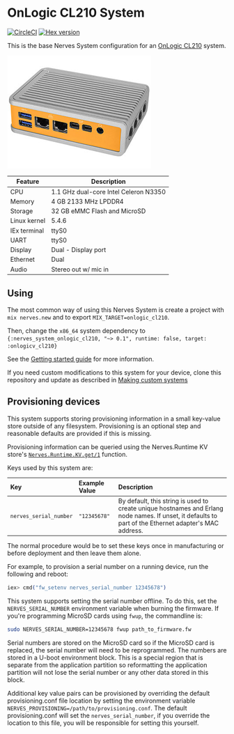 # OnLogic CL210 System

[![CircleCI](https://circleci.com/gh/verypossible/nerves_system_onlogic_cl210/tree/master.svg?style=svg)](https://circleci.com/gh/verypossible/nerves_system_onlogic_cl210/tree/master)
[![Hex version](https://img.shields.io/hexpm/v/nerves_system_onlogic_cl210.svg "Hex version")](https://hex.pm/packages/nerves_system_onlogic_cl210)

This is the base Nerves System configuration for an [OnLogic CL210](https://www.onlogic.com/cl210g-10/) system.

![OnLogic CL210 Image](assets/images/cl210.jpg)
<br>

| Feature              | Description                     |
| -------------------- | ------------------------------- |
| CPU                  | 1.1 GHz dual-core Intel Celeron N3350 |
| Memory               | 4 GB 2133 MHz LPDDR4            |
| Storage              | 32 GB eMMC Flash and MicroSD    |
| Linux kernel         | 5.4.6                           |
| IEx terminal         | ttyS0                           |
| UART                 | ttyS0                           |
| Display              | Dual - Display port             |
| Ethernet             | Dual                            |
| Audio                | Stereo out w/ mic in            |


## Using

The most common way of using this Nerves System is create a project with `mix
nerves.new` and to export `MIX_TARGET=onlogic_cl210`.

Then, change the `x86_64` system dependency to
`{:nerves_system_onlogic_cl210, "~> 0.1", runtime: false, target: :onlogicv_cl210}`

See the [Getting started
guide](https://hexdocs.pm/nerves/getting-started.html#creating-a-new-nerves-app)
for more information.

If you need custom modifications to this system for your device, clone this
repository and update as described in [Making custom
systems](https://hexdocs.pm/nerves/systems.html#customizing-your-own-nerves-system)

## Provisioning devices

This system supports storing provisioning information in a small key-value store
outside of any filesystem. Provisioning is an optional step and reasonable
defaults are provided if this is missing.

Provisioning information can be queried using the Nerves.Runtime KV store's
[`Nerves.Runtime.KV.get/1`](https://hexdocs.pm/nerves_runtime/Nerves.Runtime.KV.html#get/1)
function.

Keys used by this system are:

Key                    | Example Value     | Description
:--------------------- | :---------------- | :----------
`nerves_serial_number` | `"12345678"`      | By default, this string is used to create unique hostnames and Erlang node names. If unset, it defaults to part of the Ethernet adapter's MAC address.

The normal procedure would be to set these keys once in manufacturing or before
deployment and then leave them alone.

For example, to provision a serial number on a running device, run the following
and reboot:

```elixir
iex> cmd("fw_setenv nerves_serial_number 12345678")
```

This system supports setting the serial number offline. To do this, set the
`NERVES_SERIAL_NUMBER` environment variable when burning the firmware. If you're
programming MicroSD cards using `fwup`, the commandline is:

```sh
sudo NERVES_SERIAL_NUMBER=12345678 fwup path_to_firmware.fw
```

Serial numbers are stored on the MicroSD card so if the MicroSD card is
replaced, the serial number will need to be reprogrammed. The numbers are stored
in a U-boot environment block. This is a special region that is separate from
the application partition so reformatting the application partition will not
lose the serial number or any other data stored in this block.

Additional key value pairs can be provisioned by overriding the default provisioning.conf
file location by setting the environment variable
`NERVES_PROVISIONING=/path/to/provisioning.conf`. The default provisioning.conf
will set the `nerves_serial_number`, if you override the location to this file,
you will be responsible for setting this yourself.
